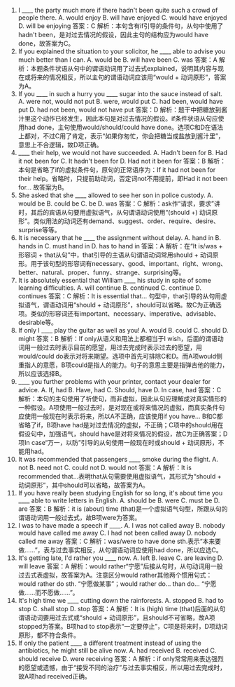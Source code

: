 1. I ____ the party much more if there hadn't been quite such a crowd of people there.
A. would enjoy
B. will have enjoyed
C. would have enjoyed
D. will be enjoying
答案：C
解析：本句含有if引导的条件句，从句中使用了hadn't been，是对过去情况的假设，因此主句的结构应为would have done，故答案为C。
2. If you explained the situation to your solicitor, he ____ able to advise you much better than I can.
A. would be
B. will have been
C. was
答案：A
解析：本题条件状语从句中的谓语动词用了过去式explained，说明其内容与现在或将来的情况相反，所以主句的谓语动词应该用“would + 动词原形”，答案为A。
3. If you ____ in such a hurry you ____ sugar into the sauce instead of salt.
A. were not, would not put
B. were, would put
C. had been, would have put
D. had not been, would not have put
答案：D
解析：题干中把糖放到酱汁里这个动作已经发生，因此本句是对过去情况的假设。if条件状语从句应使用had done，主句使用would/should/could have done。选项C和D在语法上都对，不过C用了肯定，表示“如果你匆忙，你会把糖当成盐放到酱汁里”，意思上不合逻辑，故D项正确。
4. ____ their help, we would not have succeeded.
A. Hadn't been for
B. Had it not been for
C. It hadn't been for
D. Had not it been for
答案：B
解析：本句是省略了if的虚拟条件句，原句的正常语序为：If it had not been for their help。省略时，只提前助动词，否定词not不用提前，即Had it not been for... 故答案为B。
5. She asked that she ____ allowed to see her son in police custody.
A. would be
B. could be
C. be
D. was
答案：C
解析：ask作“请求，要求”讲时，其后的宾语从句要用虚拟语气，从句谓语动词使用“(should +) 动词原形”。类似用法的动词还有demand、suggest、order、require、desire、surprise等等。
6. It is necessary that he ____ the assignment without delay.
A. hand in
B. hands in
C. must hand in
D. has to hand in
答案：A
解析：在“It is/was + 形容词 + that从句”中，that引导的主语从句谓语动词常用should + 动词原形。用于该句型的形容词有necessary、good、important、right、wrong、better、natural、proper、funny、strange、surprising等。
7. It is absolutely essential that William ____ his study in spite of some learning difficulties.
A. will continue
B. continued
C. continue
D. continues
答案：C
解析：It is essential that... 句型中，that引导的从句用虚拟语气，谓语动词用“should + 动词原形”，should可以省略。故C为正确选项。类似的形容词还有important、necessary、imperative、advisable、desirable等。
8. If only I ____ play the guitar as well as you!
A. would
B. could
C. should
D. might
答案：B
解析：If only从语义和用法上都相当于I wish，后面的谓语动词用一般过去时表示目前的愿望，用过去完成时表示过去的愿望，用would/could do表示对将来期望。选项中首先可排除C和D。而A项would侧重指人的意愿，B项could是指人的能力。句子的意思主要是指弹吉他的能力，所以应该选择B。
9. ____ you further problems with your printer, contact your dealer for advice.
A. If, had
B. Have, had
C. Should, have
D. In case, had
答案：C
解析：本句的主句使用了祈使句，而非虚拟，因此从句应理解成对真实情形的一种假设。A项使用一般过去时，是对现在或将来情况的虚拟，而真实条件句应使用一般现在时表示将来，所以A不正确，应该使用if you have...  B和C都省略了if，B项have had是对过去情况的虚拟，不正确；C项中的should用在假设句中，加强语气，should have是对将来情况的假设，故C为正确答案；D项In case“万一，以防”引导的从句使用一般现在时或should + 动词原形，不能用had。
10. It was recommended that passengers ____ smoke during the flight.
A. not
B. need not
C. could not
D. would not
答案：A
解析：It is recommended that...表明that从句需要使用虚拟语气，其形式为“should + 动词原形”，其中should可以省略，故答案为A。
11. If you have really been studying English for so long, it's about time you ____ able to write letters in English.
A. should be
B. were
C. must be
D. are
答案：B
解析：it is (about) time (that)是一个虚拟语气句型，所跟从句的谓语动词用一般过去式，故B项were为答案。
12. I was to have made a speech if ____.
A. I was not called away
B. nobody would have called me away
C. I had not been called away
D. nobody called me away
答案：C
解析：was/were to have done sth.表示“本来要做......”，表与过去事实相反，从句谓语动词应使用had done，所以应选C。
13. It's getting late, I'd rather you ____ now.
A. left
B. leave
C. are leaving
D. will leave
答案：A
解析：would rather“宁愿”后接从句时，从句动词用一般过去式表虚拟，故答案为A。注意区分would rather其他两个惯用句式：would rather do sth. “宁愿做某事”；would rather do... than do... “宁愿做……而不愿做……”。
14. It's high time we ____ cutting down the rainforests.
A. stopped
B. had to stop
C. shall stop
D. stop
答案：A
解析：It is (high) time (that)后面的从句谓语动词要用过去式或“should + 动词原形”，且should不可省略，故A项stopped为答案。B项had to stop表示“一定要停止”，C项是将来时，D项动词原形，都不符合条件。
15. If only the patient ____ a different treatment instead of using the antibiotics, he might still be alive now.
A. had received
B. received
C. should receive
D. were receiving
答案：A
解析：if only常常用来表达强烈的愿望或遗憾，由于“接受不同的治疗”与过去事实相反，所以用过去完成时，故A项had received正确。 